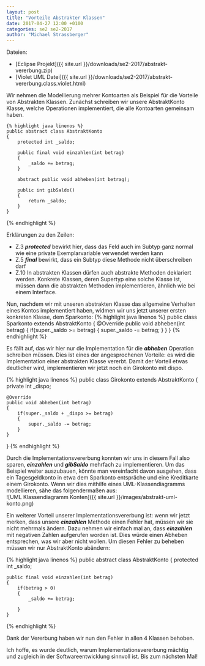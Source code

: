 ```yaml
---
layout: post
title: "Vorteile Abstrakter Klassen"
date: 2017-04-27 12:00 +0100
categories: se2 se2-2017
author: "Michael Strassberger"
---
```


Dateien:

* [Eclipse Projekt]({{ site.url }}/downloads/se2-2017/abstrakt-vererbung.zip)
* [Violet UML Datei]({{ site.url }}/downloads/se2-2017/abstrakt-vererbung.class.violet.html)


Wir nehmen die Modellierung mehrer Kontoarten als Beispiel für
die Vorteile von Abstrakten Klassen. Zunächst schreiben wir
unsere AbstraktKonto Klasse, welche Operationen implementiert, die alle Kontoarten gemeinsam haben.

    {% highlight java linenos %}
    public abstract class AbstraktKonto 
    {
        protected int _saldo;

        public final void einzahlen(int betrag) 
        {
            _saldo += betrag;
        }

        abstract public void abheben(int betrag);

        public int gibSaldo() 
        {
            return _saldo;
        }
    }
{% endhighlight %}

Erklärungen zu den Zeilen:
* Z.3 ***protected*** bewirkt hier, dass das Feld auch im Subtyp ganz normal wie eine private Exemplarvariable verwendet werden kann
* Z.5 ***final*** bewirkt, dass ein Subtyp diese Methode nicht überschreiben darf
* Z.10 In abstrakten Klassen dürfen auch abstrakte Methoden deklariert werden. Konkrete Klassen, deren Supertyp eine solche Klasse ist, müssen dann die abstrakten Methoden implementieren, ähnlich wie bei einem Interface. 

Nun, nachdem wir mit unseren abstrakten Klasse das allgemeine Verhalten eines Kontos implementiert haben, widmen wir uns jetzt unserer ersten konkreten Klasse, dem
Sparkonto:
{% highlight java linenos %}
public class Sparkonto extends AbstraktKonto 
{
	@Override
	public void abheben(int betrag) 
	{
		if(super._saldo >= betrag)
		{
			super._saldo -= betrag;
		}
	}
}
{% endhighlight %}

Es fällt auf, das wir hier nur die Implementation für die ***abheben*** Operation schreiben müssen. Dies ist eines der angesprochenen Vorteile: es wird die Implementation einer abstrakten Klasse vererbt. Damit der Vorteil etwas deutlicher wird, implementieren wir jetzt noch ein Girokonto mit dispo.

{% highlight java linenos %}
public class Girokonto extends AbstraktKonto 
{
	private int _dispo;
	
	@Override
	public void abheben(int betrag) 
	{
		if(super._saldo + _dispo >= betrag)
		{
			super._saldo -= betrag;
		}
	}
}
{% endhighlight %}

Durch die Implementationsvererbung konnten wir uns in diesem Fall also sparen, ***einzahlen*** und ***gibSaldo*** mehrfach zu implementieren.
Um das Beispiel weiter auszubauen, könnte man vereinfacht davon ausgehen, dass ein Tagesgeldkonto in etwa dem Sparkonto entspräche und eine Kreditkarte einem Girokonto.
Wenn wir dies mithilfe eines UML-Klassendiagramms modellieren, sähe das folgendermaßen aus:  
![UML Klassendiagramm Konten]({{ site.url }}/images/abstrakt-uml-konto.png)  

Ein weiterer Vorteil unserer Implementationsvererbung ist: wenn wir jetzt merken, dass unsere ***einzahlen*** Methode einen Fehler hat, müssen wir sie nicht mehrmals ändern.
Dazu nehmen wir einfach mal an, dass ***einzahlen*** mit negativen Zahlen aufgerufen worden ist. Dies würde einen Abheben entsprechen, was wir aber nicht wollen.
Um diesen Fehler zu beheben müssen wir nur AbstraktKonto abändern:

{% highlight java linenos %}
public abstract class AbstraktKonto 
{
	protected int _saldo;

	public final void einzahlen(int betrag) 
	{
		if(betrag > 0)
		{
			_saldo += betrag;

		}
	}
{% endhighlight %}

Dank der Vererbung haben wir nun den Fehler in allen 4 Klassen behoben.

Ich hoffe, es wurde deutlich, warum Implementationsvererbung mächtig und zugleich in der Softwareentwicklung sinnvoll ist. Bis zum nächsten Mal!
